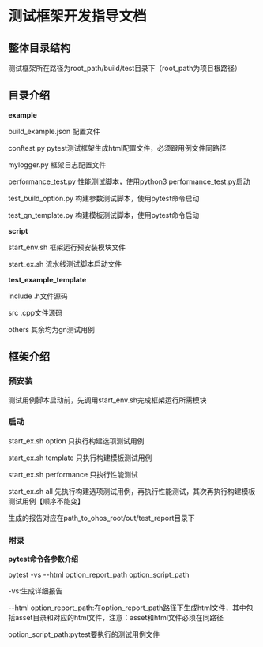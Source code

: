 # 测试框架开发指导文档

## 整体目录结构

测试框架所在路径为root_path/build/test目录下（root_path为项目根路径）

## 目录介绍

**example**

build_example.json 配置文件

conftest.py pytest测试框架生成html配置文件，必须跟用例文件同路径

mylogger.py 框架日志配置文件

performance_test.py 性能测试脚本，使用python3 performance_test.py启动

test_build_option.py 构建参数测试脚本，使用pytest命令启动

test_gn_template.py 构建模板测试脚本，使用pytest命令启动

**script**

start_env.sh 框架运行预安装模块文件

start_ex.sh 流水线测试脚本启动文件

**test_example_template**

include .h文件源码

src .cpp文件源码

others 其余均为gn测试用例

## 框架介绍

### 预安装

测试用例脚本启动前，先调用start_env.sh完成框架运行所需模块

### 启动

start_ex.sh option 只执行构建选项测试用例

start_ex.sh template 只执行构建模板测试用例

start_ex.sh performance 只执行性能测试

start_ex.sh all  先执行构建选项测试用例，再执行性能测试，其次再执行构建模板测试用例【顺序不能变】


生成的报告对应在path_to_ohos_root/out/test_report目录下

### 附录

**pytest命令各参数介绍**

pytest -vs --html option_report_path  option_script_path

-vs:生成详细报告

--html option_report_path:在option_report_path路径下生成html文件，其中包括asset目录和对应的html文件，注意：asset和html文件必须在同路径

option_script_path:pytest要执行的测试用例文件








